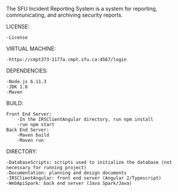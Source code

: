 The SFU Incident Reporting System is a system for reporting, communicating, and archiving security reports.

LICENSE:

    -License

VIRTUAL MACHINE:

    -https://cmpt373-1177a.cmpt.sfu.ca:4567/login

DEPENDENCIES:

    -Node.js 6.11.3
    -JDK 1.8
    -Maven

BUILD:

    Front End Server:
        -In the IRSClientAngular directory, run npm install
        -run npm start
    Back End Server:
        -Maven build
        -Maven run

DIRECTORY:

    -DatabaseScripts: scripts used to initialize the database (not necessary for running project)
    -Documentation: planning and design documents
    -IRSClientAngular: front end server (Angular 2/Typescript)
    -WebApiSpark: back end server (Java Spark/Java)